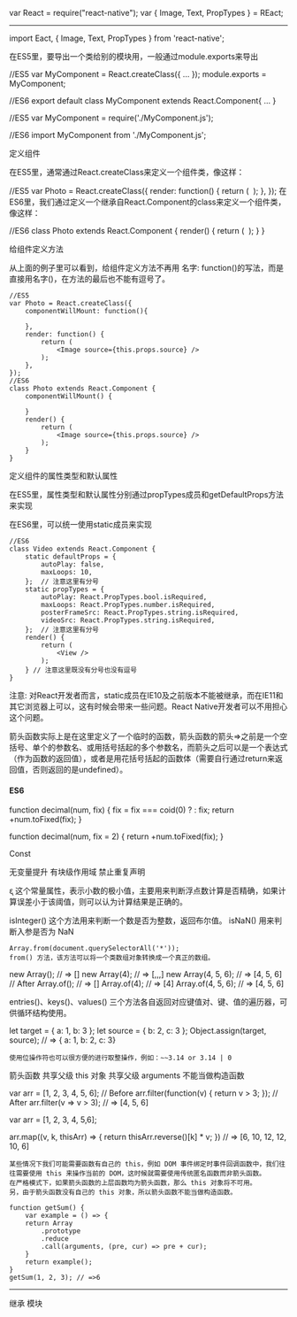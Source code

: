 var React = require("react-native");
var {
    Image,
    Text,
    PropTypes
} = REact;

---
import Eact, {
    Image,
    Text,
    PropTypes
} from 'react-native';

在ES5里，要导出一个类给别的模块用，一般通过module.exports来导出

//ES5
var MyComponent = React.createClass({
    ...
});
module.exports = MyComponent;

//ES6
export default class MyComponent extends React.Component{
    ...
}

//ES5
var MyComponent = require('./MyComponent.js');

//ES6
import MyComponent from './MyComponent.js';

定义组件

在ES5里，通常通过React.createClass来定义一个组件类，像这样：

//ES5
var Photo = React.createClass({
    render: function() {
        return (
            <Image source={this.props.source} />
        );
    },
});
在ES6里，我们通过定义一个继承自React.Component的class来定义一个组件类，像这样：

//ES6
class Photo extends React.Component {
    render() {
        return (
            <Image source={this.props.source} />
        );
    }
}


给组件定义方法

从上面的例子里可以看到，给组件定义方法不再用 名字: function()的写法，而是直接用名字()，在方法的最后也不能有逗号了。

    //ES5 
    var Photo = React.createClass({
        componentWillMount: function(){

        },
        render: function() {
            return (
                <Image source={this.props.source} />
            );
        },
    });
    //ES6
    class Photo extends React.Component {
        componentWillMount() {

        }
        render() {
            return (
                <Image source={this.props.source} />
            );
        }
    }

定义组件的属性类型和默认属性

在ES5里，属性类型和默认属性分别通过propTypes成员和getDefaultProps方法来实现

在ES6里，可以统一使用static成员来实现

    //ES6
    class Video extends React.Component {
        static defaultProps = {
            autoPlay: false,
            maxLoops: 10,
        };  // 注意这里有分号
        static propTypes = {
            autoPlay: React.PropTypes.bool.isRequired,
            maxLoops: React.PropTypes.number.isRequired,
            posterFrameSrc: React.PropTypes.string.isRequired,
            videoSrc: React.PropTypes.string.isRequired,
        };  // 注意这里有分号
        render() {
            return (
                <View />
            );
        } // 注意这里既没有分号也没有逗号
    }

注意: 对React开发者而言，static成员在IE10及之前版本不能被继承，而在IE11和其它浏览器上可以，这有时候会带来一些问题。React Native开发者可以不用担心这个问题。


箭头函数实际上是在这里定义了一个临时的函数，箭头函数的箭头=>之前是一个空括号、单个的参数名、或用括号括起的多个参数名，而箭头之后可以是一个表达式（作为函数的返回值），或者是用花括号括起的函数体（需要自行通过return来返回值，否则返回的是undefined）。

#### ES6

function decimal(num, fix) {
    fix = fix === coid(0) ? : fix;
    return +num.toFixed(fix);
}

function decimal(num, fix = 2) {
    return +num.toFixed(fix);
}

Const

无变量提升
有块级作用域
禁止重复声明

ᶓ 这个常量属性，表示小数的极小值，主要用来判断浮点数计算是否精确，如果计算误差小于该阈值，则可以认为计算结果是正确的。

isInteger() 这个方法用来判断一个数是否为整数，返回布尔值。
isNaN() 用来判断入参是否为 NaN

    Array.from(document.querySelectorAll('*'));
    from() 方法，该方法可以将一个类数组对象转换成一个真正的数组。

new Array();        // => []
new Array(4);       // => [,,,]
new Array(4, 5, 6); // => [4, 5, 6]
// After
Array.of();         // => []
Array.of(4);        // => [4]
Array.of(4, 5, 6);  // => [4, 5, 6]

entries()、keys()、values() 三个方法各自返回对应键值对、键、值的遍历器，可供循环结构使用。

let target = {
    a: 1,
    b: 3
};
let source = {
    b: 2,
    c: 3
};
Object.assign(target, source); // => { a: 1, b: 2, c: 3}

    使用位操作符也可以很方便的进行取整操作，例如：~~3.14 or 3.14 | 0


箭头函数
    共享父级 this 对象
    共享父级 arguments
    不能当做构造函数

var arr = [1, 2, 3, 4, 5, 6];
// Before
arr.filter(function(v) {
    return v > 3;
});
// After
arr.filter(v => v > 3); // => [4, 5, 6]

var arr = [1, 2, 3, 4, 5,6];

arr.map((v, k, thisArr) => {
    return thisArr.reverse()[k] * v;
}) // => [6, 10, 12, 12, 10, 6]

    某些情况下我们可能需要函数有自己的 this，例如 DOM 事件绑定时事件回调函数中，我们往往需要使用 this 来操作当前的 DOM，这时候就需要使用传统匿名函数而非箭头函数。
    在严格模式下，如果箭头函数的上层函数均为箭头函数，那么 this 对象将不可用。
    另，由于箭头函数没有自己的 this 对象，所以箭头函数不能当做构造函数。

    function getSum() {
        var example = () => {
        return Array
            .prototype
            .reduce
            .call(arguments, (pre, cur) => pre + cur);
        }
        return example();
    }
    getSum(1, 2, 3); // =>6

---
继承
模块


